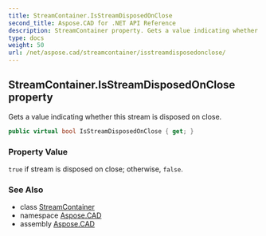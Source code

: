 ```yaml
---
title: StreamContainer.IsStreamDisposedOnClose
second_title: Aspose.CAD for .NET API Reference
description: StreamContainer property. Gets a value indicating whether this stream is disposed on close
type: docs
weight: 50
url: /net/aspose.cad/streamcontainer/isstreamdisposedonclose/
---
```

## StreamContainer.IsStreamDisposedOnClose property

Gets a value indicating whether this stream is disposed on close.

```csharp
public virtual bool IsStreamDisposedOnClose { get; }
```

### Property Value

`true` if stream is disposed on close; otherwise, `false`.

### See Also

* class [StreamContainer](../)
* namespace [Aspose.CAD](../../streamcontainer/)
* assembly [Aspose.CAD](../../../)



